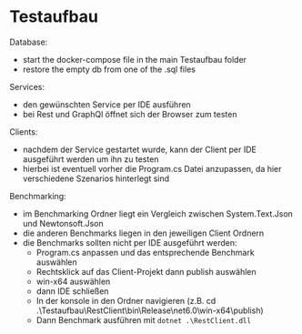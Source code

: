 # Testaufbau
Database:
- start the docker-compose file in the main Testaufbau folder
- restore the empty db from one of the .sql files

Services:
- den gewünschten Service per IDE ausführen
- bei Rest und GraphQl öffnet sich der Browser zum testen

Clients:
- nachdem der Service gestartet wurde, kann der Client per IDE ausgeführt werden um ihn zu testen
- hierbei ist eventuell vorher die Program.cs Datei anzupassen, da hier verschiedene Szenarios hinterlegt sind

Benchmarking:
- im Benchmarking Ordner liegt ein Vergleich zwischen System.Text.Json und Newtonsoft.Json
- die anderen Benchmarks liegen in den jeweiligen Client Ordnern
- die Benchmarks sollten nicht per IDE ausgeführt werden:
  - Program.cs anpassen und das entsprechende Benchmark auswählen
  - Rechtsklick auf das Client-Projekt dann publish auswählen
  - win-x64 auswählen
  - dann IDE schließen
  - In der konsole in den Ordner navigieren (z.B. cd .\Testaufbau\RestClient\bin\Release\net6.0\win-x64\publish)
  - Dann Benchmark ausführen mit ```dotnet .\RestClient.dll```